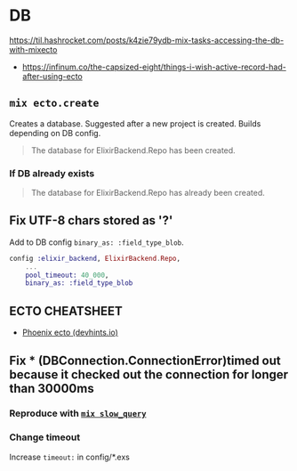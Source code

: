 # DB

https://til.hashrocket.com/posts/k4zie79ydb-mix-tasks-accessing-the-db-with-mixecto
* https://infinum.co/the-capsized-eight/things-i-wish-active-record-had-after-using-ecto

## `mix ecto.create`

Creates a database. Suggested after a new project is created. Builds depending on DB config.

> The database for ElixirBackend.Repo has been created.

### If DB already exists

> The database for ElixirBackend.Repo has already been created.

## Fix UTF-8 chars stored as '?'

Add to DB config `binary_as: :field_type_blob`.

```ex
config :elixir_backend, ElixirBackend.Repo,
    ...
    pool_timeout: 40_000,
    binary_as: :field_type_blob
```

## ECTO CHEATSHEET 

* [Phoenix ecto (devhints.io)](https://devhints.io/phoenix-ecto)

## Fix * (DBConnection.ConnectionError)timed out because it checked out the connection for longer than 30000ms

### Reproduce with [`mix slow_query`](https://github.com/janis-rullis/elixir/blob/master/backend/lib/mix/tasks/slow-query.ex)

### Change timeout

Increase `timeout:` in config/*.exs
